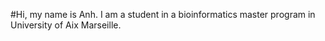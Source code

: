 #Hi, my name is Anh. I am a student in a bioinformatics master program in University of Aix Marseille.
